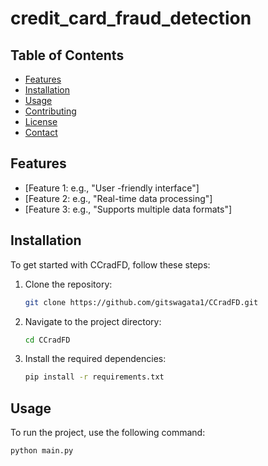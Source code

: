 # credit_card_fraud_detection

## Table of Contents

- [Features](#features)
- [Installation](#installation)
- [Usage](#usage)
- [Contributing](#contributing)
- [License](#license)
- [Contact](#contact)

## Features

- [Feature 1: e.g., "User -friendly interface"]
- [Feature 2: e.g., "Real-time data processing"]
- [Feature 3: e.g., "Supports multiple data formats"]

## Installation

To get started with CCradFD, follow these steps:

1. Clone the repository:
   ```bash
   git clone https://github.com/gitswagata1/CCradFD.git

2. Navigate to the project directory:
   ```bash
   cd CCradFD

3. Install the required dependencies:
   ```bash
   pip install -r requirements.txt

## Usage
To run the project, use the following command:
   ```bash
   python main.py
   

